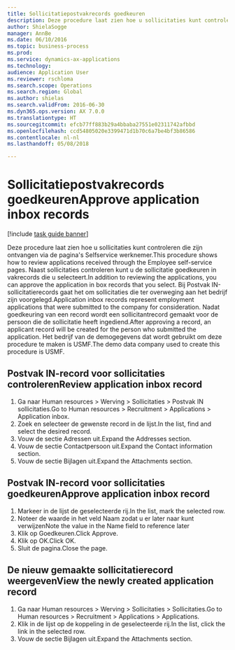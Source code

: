 ```yaml
--- 
title: Sollicitatiepostvakrecords goedkeuren
description: Deze procedure laat zien hoe u sollicitaties kunt controleren die zijn ontvangen via de pagina's Selfservice werknemer.
author: ShielaSogge
manager: AnnBe
ms.date: 06/10/2016
ms.topic: business-process
ms.prod: 
ms.service: dynamics-ax-applications
ms.technology: 
audience: Application User
ms.reviewer: rschloma
ms.search.scope: Operations
ms.search.region: Global
ms.author: shielas
ms.search.validFrom: 2016-06-30
ms.dyn365.ops.version: AX 7.0.0
ms.translationtype: HT
ms.sourcegitcommit: efcb77ff883b29a4bbaba27551e02311742afbbd
ms.openlocfilehash: ccd54805020e3399471d1b70c6a7be4bf3b86586
ms.contentlocale: nl-nl
ms.lasthandoff: 05/08/2018

---
```

# <a name="approve-application-inbox-records"></a><span data-ttu-id="1b744-103">Sollicitatiepostvakrecords goedkeuren</span><span class="sxs-lookup"><span data-stu-id="1b744-103">Approve application inbox records</span></span>

[!include [task guide banner](../../includes/task-guide-banner.md)]

<span data-ttu-id="1b744-104">Deze procedure laat zien hoe u sollicitaties kunt controleren die zijn ontvangen via de pagina's Selfservice werknemer.</span><span class="sxs-lookup"><span data-stu-id="1b744-104">This procedure shows how to review applications received through the Employee self-service pages.</span></span> <span data-ttu-id="1b744-105">Naast sollicitaties controleren kunt u de sollicitatie goedkeuren in vakrecords die u selecteert.</span><span class="sxs-lookup"><span data-stu-id="1b744-105">In addition to reviewing the applications, you can approve the application in box records that you select.</span></span> <span data-ttu-id="1b744-106">Bij Postvak IN-sollicitatierecords gaat het om sollicitaties die ter overweging aan het bedrijf zijn voorgelegd.</span><span class="sxs-lookup"><span data-stu-id="1b744-106">Application inbox records represent employment applications that were submitted to the company for consideration.</span></span> <span data-ttu-id="1b744-107">Nadat goedkeuring van een record wordt een sollicitantrecord gemaakt voor de persoon die de sollicitatie heeft ingediend.</span><span class="sxs-lookup"><span data-stu-id="1b744-107">After approving a record, an applicant record will be created for the person who submitted the application.</span></span> <span data-ttu-id="1b744-108">Het bedrijf van de demogegevens dat wordt gebruikt om deze procedure te maken is USMF.</span><span class="sxs-lookup"><span data-stu-id="1b744-108">The demo data company used to create this procedure is USMF.</span></span>


## <a name="review-application-inbox-record"></a><span data-ttu-id="1b744-109">Postvak IN-record voor sollicitaties controleren</span><span class="sxs-lookup"><span data-stu-id="1b744-109">Review application inbox record</span></span>
1. <span data-ttu-id="1b744-110">Ga naar Human resources > Werving > Sollicitaties > Postvak IN sollicitaties.</span><span class="sxs-lookup"><span data-stu-id="1b744-110">Go to Human resources > Recruitment > Applications > Application inbox.</span></span>
2. <span data-ttu-id="1b744-111">Zoek en selecteer de gewenste record in de lijst.</span><span class="sxs-lookup"><span data-stu-id="1b744-111">In the list, find and select the desired record.</span></span>
3. <span data-ttu-id="1b744-112">Vouw de sectie Adressen uit.</span><span class="sxs-lookup"><span data-stu-id="1b744-112">Expand the Addresses section.</span></span>
4. <span data-ttu-id="1b744-113">Vouw de sectie Contactpersoon uit.</span><span class="sxs-lookup"><span data-stu-id="1b744-113">Expand the Contact information section.</span></span>
5. <span data-ttu-id="1b744-114">Vouw de sectie Bijlagen uit.</span><span class="sxs-lookup"><span data-stu-id="1b744-114">Expand the Attachments section.</span></span>

## <a name="approve-application-inbox-record"></a><span data-ttu-id="1b744-115">Postvak IN-record voor sollicitaties goedkeuren</span><span class="sxs-lookup"><span data-stu-id="1b744-115">Approve application inbox record</span></span>
1. <span data-ttu-id="1b744-116">Markeer in de lijst de geselecteerde rij.</span><span class="sxs-lookup"><span data-stu-id="1b744-116">In the list, mark the selected row.</span></span>
2. <span data-ttu-id="1b744-117">Noteer de waarde in het veld Naam zodat u er later naar kunt verwijzen</span><span class="sxs-lookup"><span data-stu-id="1b744-117">Note the value in the Name field to reference later</span></span>
3. <span data-ttu-id="1b744-118">Klik op Goedkeuren.</span><span class="sxs-lookup"><span data-stu-id="1b744-118">Click Approve.</span></span>
4. <span data-ttu-id="1b744-119">Klik op OK.</span><span class="sxs-lookup"><span data-stu-id="1b744-119">Click OK.</span></span>
5. <span data-ttu-id="1b744-120">Sluit de pagina.</span><span class="sxs-lookup"><span data-stu-id="1b744-120">Close the page.</span></span>

## <a name="view-the-newly-created-application-record"></a><span data-ttu-id="1b744-121">De nieuw gemaakte sollicitatierecord weergeven</span><span class="sxs-lookup"><span data-stu-id="1b744-121">View the newly created application record</span></span>
1. <span data-ttu-id="1b744-122">Ga naar Human resources > Werving > Sollicitaties > Sollicitaties.</span><span class="sxs-lookup"><span data-stu-id="1b744-122">Go to Human resources > Recruitment > Applications > Applications.</span></span>
2. <span data-ttu-id="1b744-123">Klik in de lijst op de koppeling in de geselecteerde rij.</span><span class="sxs-lookup"><span data-stu-id="1b744-123">In the list, click the link in the selected row.</span></span>
3. <span data-ttu-id="1b744-124">Vouw de sectie Bijlagen uit.</span><span class="sxs-lookup"><span data-stu-id="1b744-124">Expand the Attachments section.</span></span>


